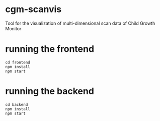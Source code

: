 # cgm-scanvis

Tool for the visualization of multi-dimensional scan data of Child Growth Monitor

# running the frontend

```
cd frontend
npm install
npm start
```

# running the backend

```
cd backend
npm install
npm start
```
